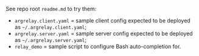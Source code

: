 
See repo root `readme.md` to try them:

*   `argrelay.client.yaml` = sample client config expected to be deployed as `~/.argrelay.client.yaml`;
*   `argrelay.server.yaml` = sample server config expected to be deployed as `~/.argrelay.server.yaml`;
*   `relay_demo` = sample script to configure Bash auto-completion for.
